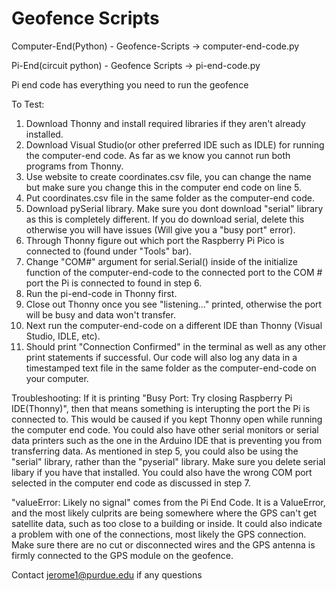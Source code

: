 # Geofence Scripts

Computer-End(Python) - Geofence-Scripts -> computer-end-code.py

Pi-End(circuit python) - Geofence Scripts -> pi-end-code.py 

Pi end code has everything you need to run the geofence

To Test: 
1. Download Thonny and install required libraries if they aren't already installed.
2. Download Visual Studio(or other preferred IDE such as IDLE) for running the computer-end code. As far as we know you cannot run both programs from Thonny.
3. Use website to create coordinates.csv file, you can change the name but make sure you change this in the computer end code on line 5.
4. Put coordinates.csv file in the same folder as the computer-end code.
5. Download pySerial library. Make sure you dont download "serial" library as this is completely different. If you do download serial, delete this otherwise you will have issues (Will give you a "busy port" error).
6. Through Thonny figure out which port the Raspberry Pi Pico is connected to (found under "Tools" bar).
7. Change "COM#" argument for serial.Serial() inside of the initialize function of the computer-end-code to the connected port to the COM # port the Pi is connected to found in step 6.
8. Run the pi-end-code in Thonny first.
9. Close out Thonny once you see "listening..." printed, otherwise the port will be busy and data won't transfer.
10. Next run the computer-end-code on a different IDE than Thonny (Visual Studio, IDLE, etc).
11. Should print "Connection Confirmed" in the terminal as well as any other print statements if successful. Our code will also log any data in a timestamped text file in the same folder as the computer-end-code on your computer.

Troubleshooting:
If it is printing "Busy Port: Try closing Raspberry Pi IDE(Thonny)", then that means something is interupting the port the Pi is connected to. This would be caused if you kept Thonny open while running the computer end code. You could also have other serial monitors or serial data printers such as the one in the Arduino IDE that is preventing you from transferring data. As mentioned in step 5, you could also be using the "serial" library, rather than the "pyserial" library. Make sure you delete serial libary if you have that installed. You could also have the wrong COM port selected in the computer end code as discussed in step 7.

"valueError: Likely no signal" comes from the Pi End Code. It is a ValueError, and the most likely culprits are being somewhere where the GPS can't get satellite data, such as too close to a building or inside. It could also indicate a problem with one of the connections, most likely the GPS connection. Make sure there are no cut or disconnected wires and the GPS antenna is firmly connected to the GPS module on the geofence.

Contact jerome1@purdue.edu if any questions
